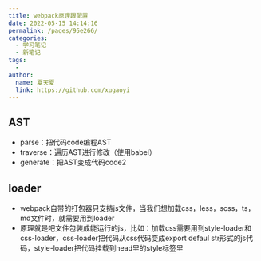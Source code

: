 ```yaml
---
title: webpack原理跟配置
date: 2022-05-15 14:14:16
permalink: /pages/95e266/
categories:
  - 学习笔记
  - 新笔记
tags:
  - 
author: 
  name: 夏天夏
  link: https://github.com/xugaoyi
---
```

## AST

- parse：把代码code编程AST
- traverse：遍历AST进行修改（使用babel）
- generate：把AST变成代码code2

## loader

- webpack自带的打包器只支持js文件，当我们想加载css，less，scss，ts，md文件时，就需要用到loader
- 原理就是吧文件包装成能运行的js，比如：加载css需要用到style-loader和css-loader，css-loader把代码从css代码变成export defaul str形式的js代码，style-loader把代码挂载到head里的style标签里